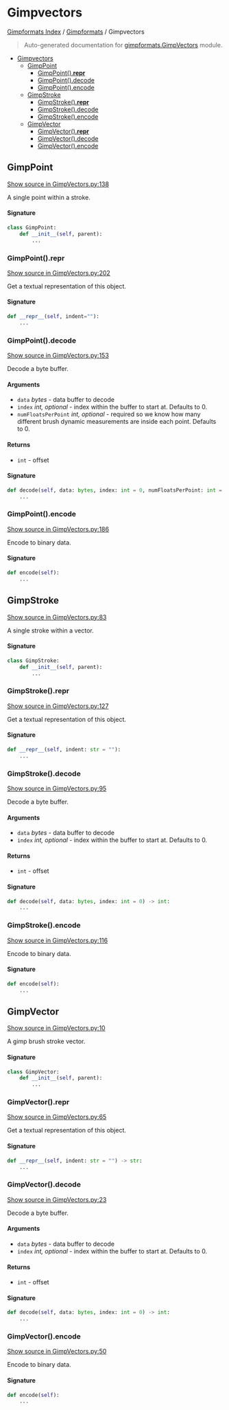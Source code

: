 # Gimpvectors

[Gimpformats Index](../README.md#gimpformats-index) /
[Gimpformats](./index.md#gimpformats) /
Gimpvectors

> Auto-generated documentation for [gimpformats.GimpVectors](../../../gimpformats/GimpVectors.py) module.

- [Gimpvectors](#gimpvectors)
  - [GimpPoint](#gimppoint)
    - [GimpPoint().__repr__](#gimppoint()__repr__)
    - [GimpPoint().decode](#gimppoint()decode)
    - [GimpPoint().encode](#gimppoint()encode)
  - [GimpStroke](#gimpstroke)
    - [GimpStroke().__repr__](#gimpstroke()__repr__)
    - [GimpStroke().decode](#gimpstroke()decode)
    - [GimpStroke().encode](#gimpstroke()encode)
  - [GimpVector](#gimpvector)
    - [GimpVector().__repr__](#gimpvector()__repr__)
    - [GimpVector().decode](#gimpvector()decode)
    - [GimpVector().encode](#gimpvector()encode)

## GimpPoint

[Show source in GimpVectors.py:138](../../../gimpformats/GimpVectors.py#L138)

A single point within a stroke.

#### Signature

```python
class GimpPoint:
    def __init__(self, parent):
        ...
```

### GimpPoint().__repr__

[Show source in GimpVectors.py:202](../../../gimpformats/GimpVectors.py#L202)

Get a textual representation of this object.

#### Signature

```python
def __repr__(self, indent=""):
    ...
```

### GimpPoint().decode

[Show source in GimpVectors.py:153](../../../gimpformats/GimpVectors.py#L153)

Decode a byte buffer.

#### Arguments

- `data` *bytes* - data buffer to decode
- `index` *int, optional* - index within the buffer to start at. Defaults to 0.
- `numFloatsPerPoint` *int, optional* - required so we know
how many different brush dynamic measurements are
inside each point. Defaults to 0.

#### Returns

- `int` - offset

#### Signature

```python
def decode(self, data: bytes, index: int = 0, numFloatsPerPoint: int = 0):
    ...
```

### GimpPoint().encode

[Show source in GimpVectors.py:186](../../../gimpformats/GimpVectors.py#L186)

Encode to binary data.

#### Signature

```python
def encode(self):
    ...
```



## GimpStroke

[Show source in GimpVectors.py:83](../../../gimpformats/GimpVectors.py#L83)

A single stroke within a vector.

#### Signature

```python
class GimpStroke:
    def __init__(self, parent):
        ...
```

### GimpStroke().__repr__

[Show source in GimpVectors.py:127](../../../gimpformats/GimpVectors.py#L127)

Get a textual representation of this object.

#### Signature

```python
def __repr__(self, indent: str = ""):
    ...
```

### GimpStroke().decode

[Show source in GimpVectors.py:95](../../../gimpformats/GimpVectors.py#L95)

Decode a byte buffer.

#### Arguments

- `data` *bytes* - data buffer to decode
- `index` *int, optional* - index within the buffer to start at. Defaults to 0.

#### Returns

- `int` - offset

#### Signature

```python
def decode(self, data: bytes, index: int = 0) -> int:
    ...
```

### GimpStroke().encode

[Show source in GimpVectors.py:116](../../../gimpformats/GimpVectors.py#L116)

Encode to binary data.

#### Signature

```python
def encode(self):
    ...
```



## GimpVector

[Show source in GimpVectors.py:10](../../../gimpformats/GimpVectors.py#L10)

A gimp brush stroke vector.

#### Signature

```python
class GimpVector:
    def __init__(self, parent):
        ...
```

### GimpVector().__repr__

[Show source in GimpVectors.py:65](../../../gimpformats/GimpVectors.py#L65)

Get a textual representation of this object.

#### Signature

```python
def __repr__(self, indent: str = "") -> str:
    ...
```

### GimpVector().decode

[Show source in GimpVectors.py:23](../../../gimpformats/GimpVectors.py#L23)

Decode a byte buffer.

#### Arguments

- `data` *bytes* - data buffer to decode
- `index` *int, optional* - index within the buffer to start at. Defaults to 0.

#### Returns

- `int` - offset

#### Signature

```python
def decode(self, data: bytes, index: int = 0) -> int:
    ...
```

### GimpVector().encode

[Show source in GimpVectors.py:50](../../../gimpformats/GimpVectors.py#L50)

Encode to binary data.

#### Signature

```python
def encode(self):
    ...
```